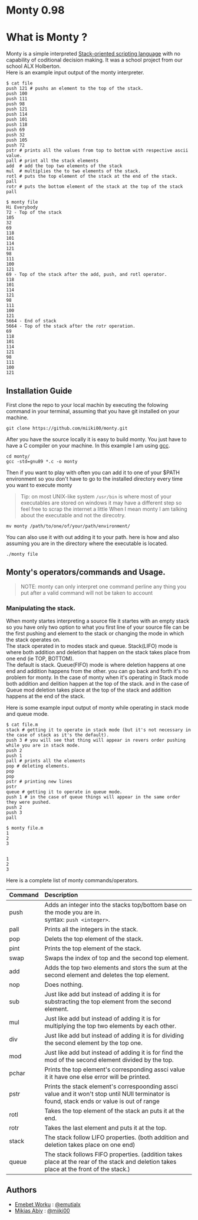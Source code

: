 # Monty 0.98

# What is Monty ?

Monty is a simple interpreted [Stack-oriented scripting language](https://en.wikipedia.org/wiki/Stack-oriented_programming) with no capability of coditional decision making. It was a school project from our school ALX Holberton.<br>
Here is an example input output of the monty interpreter.
```
$ cat file      
push 121 # pushs an element to the top of the stack.
push 100
push 111
push 98
push 121
push 114
push 101
push 118
push 69
push 32
push 105
push 72
pstr # prints all the values from top to bottom with respective ascii value.
pall # print all the stack elements
add  # add the top two elements of the stack
mul  # multiplies the to two elements of the stack.
rotl # puts the top element of the stack at the end of the stack.
pall
rotr # puts the bottom element of the stack at the top of the stack
pall

$ monty file          
Hi Everybody
72 - Top of the stack 
105
32
69
118
101
114
121
98
111
100
121
69 - Top of the stack after the add, push, and rotl operator.
118
101
114
121
98
111
100
121
5664 - End of stack
5664 - Top of the stack after the rotr operation.
69
118
101
114
121
98
111
100
121

```

## Installation Guide

First clone the repo to your local machin by executing the folowing command in your terminal, assuming that you have git installed on your machine.
```
git clone https://github.com/miiki00/monty.git
```
After you have the source locally it is easy to build monty. You just have to have a C compiler on your machine. In this example I am using [gcc](https://gcc.gnu.org/).
```
cd monty/
gcc -std=gnu89 *.c -o monty
```
Then if you want to play with often you can add it to one of your $PATH environment so you don't have to go to the installed directory every time you want to execute monty<br>
> Tip: on most UNIX-like system `/usr/bin` is where most of your executables are stored on windows it may have a different step so feel free to scrap the internet a little
> When I mean monty I am talking about the executable and not the direcotry.
```
mv monty /path/to/one/of/your/path/environment/
```

You can also use it with out adding it to your path. here is how and also assuming you are in the directory where the executable is located.
```
./monty file
```
## Monty's operators/commands and Usage.

> NOTE: monty can only interpret one command perline any thing you put after a valid command will not be taken to account

### Manipulating the stack.

When monty startes interpreting a source file it startes with an empty stack so you have only two option to what you first line of your source file can be
the first pushing and element to the stack or changing the mode in which the stack operates on.<br>
The stack operated in to modes stack and queue. Stack(LIFO) mode is where both addition and deletion that happen on the stack takes place from one end (ie TOP, BOTTOM).<br>
The default is stack. Queue(FIFO) mode is where deletion happens at one end and addition happens from the other. you can go back and forth it's no problem for monty. In the case of monty when it's operating in Stack mode both addition and delition happen at the top of the stack. and in the case of Queue mod deletion takes place at the top of the stack and addition happens at the end of the stack.<br>

Here is some example input output of monty while operating in stack mode and queue mode.
```
$ cat file.m
stack # getting it to operate in stack mode (but it's not necessary in the case of stack as it's the default).
push 3 # you will see that thing will appear in revers order pushing while you are in stack mode.
push 2
push 1
pall # prints all the elements
pop # deleting elements.
pop
pop
pstr # printing new lines 
pstr
queue # getting it to operate in queue mode.
push 1 # in the case of queue things will appear in the same order they were pushed.
push 2
push 3
pall

$ monty file.m
1
2
3


1
2
3
```
Here is a complete list of monty commands/operators.

| Command | Description |
|:---	  |:---			|
| push	  | Adds an integer into the stacks top/bottom base on the mode you are in.<br>syntax: `push <integer>`. |
| pall    | Prints all the integers in the stack. |
| pop     | Delets the top element of the stack. |
| pint	  | Prints the top element of the stack. |
| swap	  | Swaps the index of top and the second top element. |
| add	  | Adds the top two elements and stors the sum at the second element and deletes the top element. |
| nop	  | Does nothing. |
| sub	  | Just like add but instead of adding it is for substracting the top element from the second element. |
| mul     | Just like add but instead of adding it is for multiplying the top two elements by each other. |
| div 	  | Just like add but instead of adding it is for dividing the second element by the top one. |
| mod     | Just like add but instead of adding it is for find the mod of the second element divided by the top. |
| pchar   | Prints the top element's corresponding assci value it it have one else error will be printed. |
| pstr	  | Prints the stack element's correspoonding assci value and it won't stop until NUll terminator is found, stack ends or value is out of range |
| rotl    | Takes the top element of the stack an puts it at the end. |
| rotr    | Takes the last element and puts it at the top. |
| stack   | The stack follow LIFO properties. (both addition and deletion takes place on one end) |
| queue   | The stack follows FIFO properties. (addition takes place at the rear of the stack and deletion takes place at the front of the stack.) |

## Authors
* [Emebet Worku](mailto:emuyoha21@gmail.com) : [@emutialx](https://github.com/emutialx/)
* [Mikias Abiy](mailto:mikias_abiy@proton.me) : [@miiki00](https://github.com/mikias-abiy/)
